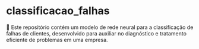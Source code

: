 # classificacao_falhas
🚀 Este repositório contém um modelo de rede neural para a classificação de falhas de clientes, desenvolvido para auxiliar no diagnóstico e tratamento eficiente de problemas em uma empresa.
